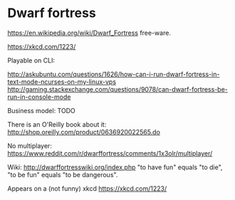 # Dwarf fortress

<https://en.wikipedia.org/wiki/Dwarf_Fortress> free-ware.

<https://xkcd.com/1223/>

Playable on CLI:

<http://askubuntu.com/questions/1626/how-can-i-run-dwarf-fortress-in-text-mode-ncurses-on-my-linux-vps>
<http://gaming.stackexchange.com/questions/9078/can-dwarf-fortress-be-run-in-console-mode>

Business model: TODO

There is an O'Reilly book about it: http://shop.oreilly.com/product/0636920022565.do

No multiplayer: https://www.reddit.com/r/dwarffortress/comments/1x3olr/multiplayer/

Wiki: http://dwarffortresswiki.org/index.php "to have fun" equals "to die", "to be fun" equals "to be dangerous".

Appears on a (not funny) xkcd https://xkcd.com/1223/
